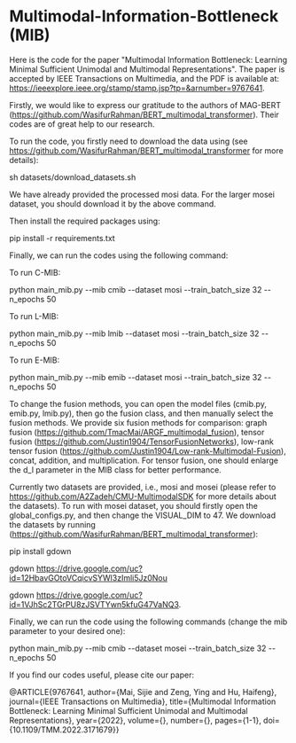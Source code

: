 # Multimodal-Information-Bottleneck (MIB)

Here is the code for the paper "Multimodal Information Bottleneck: Learning Minimal Sufficient Unimodal and Multimodal Representations". The paper is accepted by IEEE Transactions on Multimedia, and the PDF is available at: https://ieeexplore.ieee.org/stamp/stamp.jsp?tp=&arnumber=9767641.

Firstly, we would like to express our gratitude to the authors of MAG-BERT (https://github.com/WasifurRahman/BERT_multimodal_transformer). Their codes are of great help to our research.

To run the code, you firstly need to download the data using (see https://github.com/WasifurRahman/BERT_multimodal_transformer  for more details):

sh datasets/download_datasets.sh

We have already provided the processed mosi data. For the larger mosei dataset, you should download it by the above command.

Then install the required packages using:

pip install -r requirements.txt

Finally, we can run the codes using the following command:

To run C-MIB:

python main_mib.py --mib cmib --dataset mosi --train_batch_size 32 --n_epochs 50

To run L-MIB:

python main_mib.py --mib lmib --dataset mosi --train_batch_size 32 --n_epochs 50

To run E-MIB:

python main_mib.py --mib emib --dataset mosi --train_batch_size 32 --n_epochs 50

To change the fusion methods, you can open the model files (cmib.py, emib.py, lmib.py), then go the fusion class, and then manually select the fusion methods. We provide six fusion methods for comparison: graph fusion (https://github.com/TmacMai/ARGF_multimodal_fusion), tensor fusion (https://github.com/Justin1904/TensorFusionNetworks), low-rank tensor fusion (https://github.com/Justin1904/Low-rank-Multimodal-Fusion), concat, addition, and multiplication. For tensor fusion, one should enlarge the d_l parameter in the MIB class for better performance. 

Currently two datasets are provided, i.e., mosi and mosei (please refer to https://github.com/A2Zadeh/CMU-MultimodalSDK for more details about the datasets). To run with mosei dataset, you should firstly open the global_configs.py, and then change the VISUAL_DIM to 47. We download the datasets by running (https://github.com/WasifurRahman/BERT_multimodal_transformer):

pip install gdown

gdown https://drive.google.com/uc?id=12HbavGOtoVCqicvSYWl3zImli5Jz0Nou

gdown https://drive.google.com/uc?id=1VJhSc2TGrPU8zJSVTYwn5kfuG47VaNQ3. 


Finally, we can run the code using the following commands (change the mib parameter to your desired one):

python main_mib.py --mib cmib --dataset mosei --train_batch_size 32 --n_epochs 50

If you find our codes useful, please cite our paper:

@ARTICLE{9767641,
  author={Mai, Sijie and Zeng, Ying and Hu, Haifeng},
  journal={IEEE Transactions on Multimedia}, 
  title={Multimodal Information Bottleneck: Learning Minimal Sufficient Unimodal and Multimodal Representations}, 
  year={2022},
  volume={},
  number={},
  pages={1-1},
  doi={10.1109/TMM.2022.3171679}}



